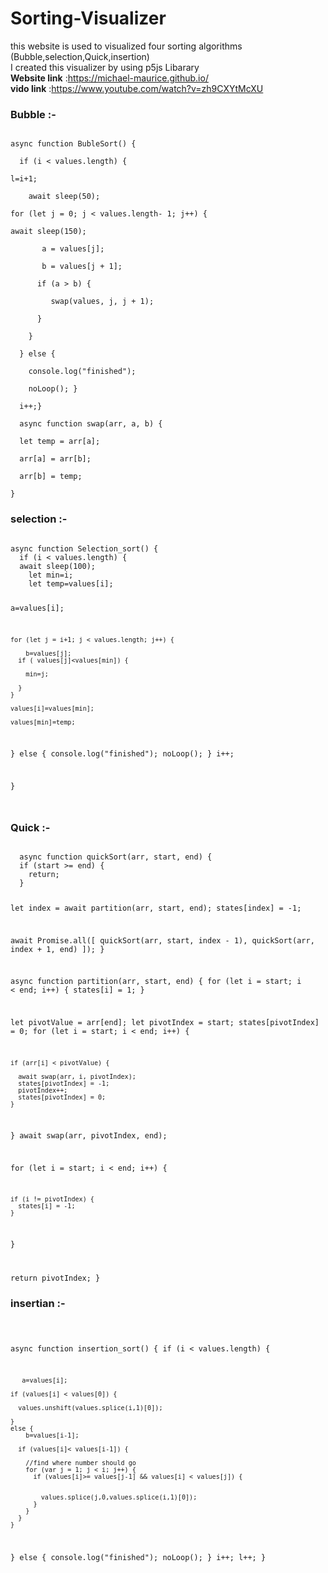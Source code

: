 # Sorting-Visualizer
this website is used to visualized four sorting algorithms </br>
(Bubble,selection,Quick,insertion) </br>
I created this visualizer by using p5js Libarary</br>
<b> Website link</b> :https://michael-maurice.github.io/</br>
<b> vido link</b> :https://www.youtube.com/watch?v=zh9CXYtMcXU</br>

<h3>Bubble :- </h3>
<code>
async function BubleSort() {</br>
  if (i < values.length) {</br>
l=i+1;</br>
    await sleep(50);</br>
for (let j = 0; j < values.length- 1; j++) {</br>
await sleep(150);</br>
       a = values[j];</br>
       b = values[j + 1];</br>
      if (a > b) {</br>
         swap(values, j, j + 1);</br>
      }</br>
    }</br>
  } else {</br>
    console.log("finished");</br>
    noLoop(); }</br>
  i++;}</br>
  async function swap(arr, a, b) {</br>
  let temp = arr[a];</br>
  arr[a] = arr[b];</br>
  arr[b] = temp;</br>
}
</code>
<h3>selection :- </h3>

<code>
async function Selection_sort() {
  if (i < values.length) {
  await sleep(100);
    let min=i;
    let temp=values[i];

a=values[i];

    for (let j = i+1; j < values.length; j++) {

        b=values[j];
      if ( values[j]<values[min]) {

        min=j;

      }
    }
  
    values[i]=values[min];

    values[min]=temp;
  } else {
    console.log("finished");
    noLoop();
  }
  i++;

}

</code>
<h3>Quick :- </h3>
<code>
  async function quickSort(arr, start, end) {
  if (start >= end) {
    return;
  }

  let index = await partition(arr, start, end);
  states[index] = -1;

  await Promise.all([
    quickSort(arr, start, index - 1),
    quickSort(arr, index + 1, end)
  ]);
}

async function partition(arr, start, end) {
  for (let i = start; i < end; i++) {
    states[i] = 1;
  }

  let pivotValue = arr[end];
  let pivotIndex = start;
  states[pivotIndex] = 0;
  for (let i = start; i < end; i++) {

    if (arr[i] < pivotValue) {

      await swap(arr, i, pivotIndex);
      states[pivotIndex] = -1;
      pivotIndex++;
      states[pivotIndex] = 0;
    }
  }
  await swap(arr, pivotIndex, end);

  for (let i = start; i < end; i++) {

    if (i != pivotIndex) {
      states[i] = -1;
    }
  }

  return pivotIndex;
}
  </code>

<h3>insertian :- </h3>
<code>
 
async function insertion_sort() {
  if (i < values.length) {

       a=values[i];

    if (values[i] < values[0]) {

      values.unshift(values.splice(i,1)[0]);

    }
    else {
        b=values[i-1];
     
      if (values[i]< values[i-1]) {

        //find where number should go
        for (var j = 1; j < i; j++) {
          if (values[i]>= values[j-1] && values[i] < values[j]) {

            
            values.splice(j,0,values.splice(i,1)[0]);
          }
        }
      }
    }
  } else {
    console.log("finished");
    noLoop();
  }
  i++;
  l++;
}
</code>
